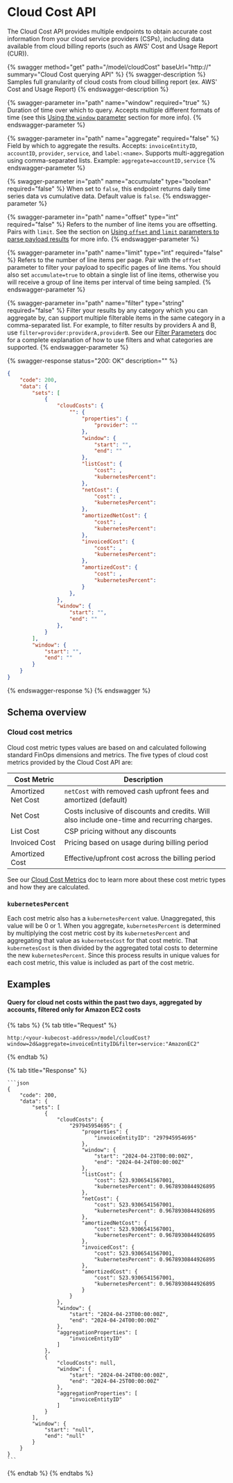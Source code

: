 # Cloud Cost API

The Cloud Cost API provides multiple endpoints to obtain accurate cost information from your cloud service providers (CSPs), including data available from cloud billing reports (such as AWS' Cost and Usage Report (CUR)).

{% swagger method="get" path="/model/cloudCost" baseUrl="http://<your-kubecost-address>" summary="Cloud Cost querying API" %}
{% swagger-description %}
Samples full granularity of cloud costs from cloud billing report (ex. AWS' Cost and Usage Report)
{% endswagger-description %}

{% swagger-parameter in="path" name="window" required="true" %}
Duration of time over which to query. Accepts multiple different formats of time (see this [Using the `window` parameter](/apis/apis-overview.md#using-the-window-parameter) section for more info).
{% endswagger-parameter %}

{% swagger-parameter in="path" name="aggregate" required="false" %}
Field by which to aggregate the results. Accepts: `invoiceEntityID`, `accountID`, `provider`, `service`, and `label:<name>`. Supports multi-aggregation using comma-separated lists. Example: `aggregate=accountID,service`
{% endswagger-parameter %}

{% swagger-parameter in="path" name="accumulate" type="boolean" required="false" %}
When set to `false`, this endpoint returns daily time series data vs cumulative data. Default value is `false`.
{% endswagger-parameter %}

{% swagger-parameter in="path" name="offset" type="int" required="false" %}
Refers to the number of line items you are offsetting. Pairs with `limit`. See the section on [Using `offset` and `limit` parameters to parse payload results](/apis/apis-overview.md#using-offset-and-limit-parameters-to-parse-payload-results) for more info.
{% endswagger-parameter %}

{% swagger-parameter in="path" name="limit" type="int" required="false" %}
Refers to the number of line items per page. Pair with the `offset` parameter to filter your payload to specific pages of line items. You should also set `accumulate=true` to obtain a single list of line items, otherwise you will receive a group of line items per interval of time being sampled.
{% endswagger-parameter %}

{% swagger-parameter in="path" name="filter" type="string" required="false" %}
Filter your results by any category which you can aggregate by, can support multiple filterable items in the same category in a comma-separated list. For example, to filter results by providers A and B, use `filter=provider:providerA,providerB`. See our [Filter Parameters](/apis/filters-api.md) doc for a complete explanation of how to use filters and what categories are supported.
{% endswagger-parameter %}

{% swagger-response status="200: OK" description="" %}
```json
{
    "code": 200,
    "data": {
        "sets": [
            {
                "cloudCosts": {
                    "": {
                        "properties": {
                            "provider": ""
                        },
                        "window": {
                            "start": "",
                            "end": ""
                        },
                        "listCost": {
                            "cost": ,
                            "kubernetesPercent": 
                        },
                        "netCost": {
                            "cost": ,
                            "kubernetesPercent": 
                        },
                        "amortizedNetCost": {
                            "cost": ,
                            "kubernetesPercent":
                        },
                        "invoicedCost": {
                            "cost": ,
                            "kubernetesPercent": 
                        },
                        "amortizedCost": {
                            "cost": ,
                            "kubernetesPercent": 
                        }
                    },
                },
                "window": {
                    "start": "",
                    "end": ""
                },
            }
        ],
        "window": {
            "start": "",
            "end": ""
        }
    }
}
```
{% endswagger-response %}
{% endswagger %}

## Schema overview

### Cloud cost metrics

Cloud cost metric types values are based on and calculated following standard FinOps dimensions and metrics. The five types of cloud cost metrics provided by the Cloud Cost API are:

| Cost Metric        | Description                                                                                 |
| ------------------ | ------------------------------------------------------------------------------------------- |
| Amortized Net Cost | `netCost` with removed cash upfront fees and amortized (default)                             |
| Net Cost           | Costs inclusive of discounts and credits. Will also include one-time and recurring charges. |
| List Cost          | CSP pricing without any discounts                                                           |
| Invoiced Cost      | Pricing based on usage during billing period                                                |
| Amortized Cost     | Effective/upfront cost across the billing period                                            |

See our [Cloud Cost Metrics](/using-kubecost/navigating-the-kubecost-ui/cloud-costs-explorer/cloud-cost-metrics.md) doc to learn more about these cost metric types and how they are calculated.

### `kubernetesPercent`

Each cost metric also has a `kubernetesPercent` value. Unaggregated, this value will be 0 or 1. When you aggregate, `kubernetesPercent` is determined by multiplying the cost metric cost by its `kubernetesPercent` and aggregating that value as `kubernetesCost` for that cost metric. That `kubernetesCost` is then divided by the aggregated total costs to determine the new `kubernetesPercent`. Since this process results in unique values for each cost metric, this value is included as part of the cost metric.

## Examples

#### Query for cloud net costs within the past two days, aggregated by accounts, filtered only for Amazon EC2 costs

{% tabs %}
{% tab title="Request" %}
```
http:/<your-kubecost-address>/model/cloudCost?window=2d&aggregate=invoiceEntityID&filter=service:"AmazonEC2"
```
{% endtab %}

{% tab title="Response" %}
````
```json
{
    "code": 200,
    "data": {
        "sets": [
            {
                "cloudCosts": {
                    "297945954695": {
                        "properties": {
                            "invoiceEntityID": "297945954695"
                        },
                        "window": {
                            "start": "2024-04-23T00:00:00Z",
                            "end": "2024-04-24T00:00:00Z"
                        },
                        "listCost": {
                            "cost": 523.9306541567001,
                            "kubernetesPercent": 0.9678930844926895
                        },
                        "netCost": {
                            "cost": 523.9306541567001,
                            "kubernetesPercent": 0.9678930844926895
                        },
                        "amortizedNetCost": {
                            "cost": 523.9306541567001,
                            "kubernetesPercent": 0.9678930844926895
                        },
                        "invoicedCost": {
                            "cost": 523.9306541567001,
                            "kubernetesPercent": 0.9678930844926895
                        },
                        "amortizedCost": {
                            "cost": 523.9306541567001,
                            "kubernetesPercent": 0.9678930844926895
                        }
                    }
                },
                "window": {
                    "start": "2024-04-23T00:00:00Z",
                    "end": "2024-04-24T00:00:00Z"
                },
                "aggregationProperties": [
                    "invoiceEntityID"
                ]
            },
            {
                "cloudCosts": null,
                "window": {
                    "start": "2024-04-24T00:00:00Z",
                    "end": "2024-04-25T00:00:00Z"
                },
                "aggregationProperties": [
                    "invoiceEntityID"
                ]
            }
        ],
        "window": {
            "start": "null",
            "end": "null"
        }
    }
}
```
````
{% endtab %}
{% endtabs %}
